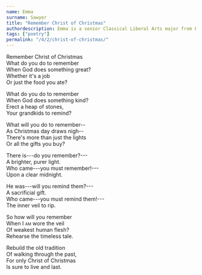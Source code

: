 ```yaml
---
name: Emma
surname: Sawyer
title: "Remember Christ of Christmas"
authordescription: Emma is a senior Classical Liberal Arts major from Florida.
tags: ["poetry"]
permalink: "/4/2/christ-of-christmas/"
---
```

Remember Christ of Christmas\
What do you do to remember\
When God does something great?\
Whether it's a job\
Or just the food you ate?

What do you do to remember\
When God does something kind?\
Erect a heap of stones,\
Your grandkids to remind?

What will you do to remember--\
As Christmas day draws nigh--\
There's more than just the lights\
Or all the gifts you buy?

There is---do you remember?---\
A brighter, purer light.\
Who came---you must remember!---\
Upon a clear midnight.

He was---will you remind them?---\
A sacrificial gift.\
Who came---you must remind them!---\
The inner veil to rip.

So how will you remember\
When <span style="font-variant-caps: small-caps">I am</span> wore the veil\
Of weakest human flesh?\
Rehearse the timeless tale.

Rebuild the old tradition\
Of walking through the past,\
For only Christ of Christmas\
Is sure to live and last.